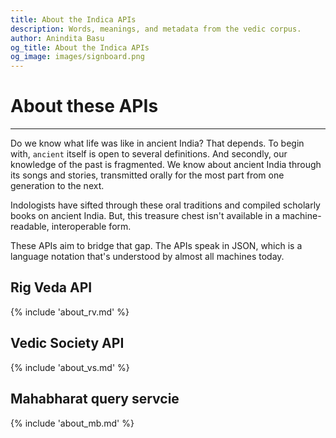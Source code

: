 ```yaml
---
title: About the Indica APIs
description: Words, meanings, and metadata from the vedic corpus.
author: Anindita Basu
og_title: About the Indica APIs
og_image: images/signboard.png
---
```


# About these APIs

<hr/>

Do we know what life was like in ancient India? That depends. To begin with, `ancient` itself is open to several definitions. And secondly, our knowledge of the past is fragmented. We know about ancient India through its songs and stories, transmitted orally for the most part from one generation to the next.

Indologists have sifted through these oral traditions and compiled scholarly books on ancient India. But, this treasure chest isn't available in a machine-readable, interoperable form. 

These APIs aim to bridge that gap. The APIs speak in JSON, which is a language notation that's understood by almost all machines today.


## Rig Veda API

{% include 'about_rv.md' %}

## Vedic Society API

{% include 'about_vs.md' %}

## Mahabharat query servcie

{% include 'about_mb.md' %}